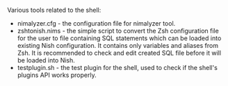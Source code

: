 Various tools related to the shell:

* nimalyzer.cfg  - the configuration file for nimalyzer tool.
* zshtonish.nims - the simple script to convert the Zsh configuration file for
                   the user to file containing SQL statements which can be
                   loaded into existing Nish configuration. It contains only
                   variables and aliases from Zsh. It is recommended to check
                   and edit created SQL file before it will be loaded into
                   Nish.
* testplugin.sh  - the test plugin for the shell, used to check if the shell's
                   plugins API works properly.

